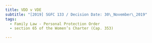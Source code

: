 ```yaml
---
title: VDD v VDE
subtitle: "[2019] SGFC 133 / Decision Date: 30\_November\_2019"
tags:
  - Family Law - Personal Protection Order
  - section 65 of the Women’s Charter (Cap. 353)

---
```

